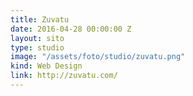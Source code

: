 ```yaml
---
title: Zuvatu
date: 2016-04-28 00:00:00 Z
layout: sito
type: studio
image: "/assets/foto/studio/zuvatu.png"
kind: Web Design
link: http://zuvatu.com/
---
```


